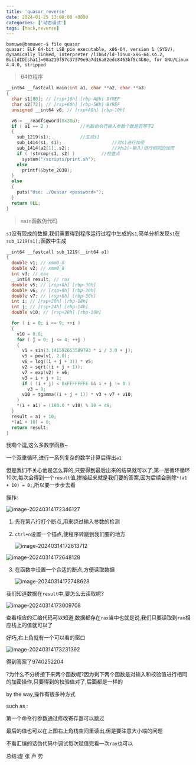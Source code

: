 ```yaml
---
title: 'quasar_reverse'
date: 2024-01-25 13:00:00 +0800
categories: ['动态调试']
tags: [hack,reverse]
---
```

```shell
bamuwe@bamuwe:~$ file quasar
quasar: ELF 64-bit LSB pie executable, x86-64, version 1 (SYSV), dynamically linked, interpreter /lib64/ld-linux-x86-64.so.2, BuildID[sha1]=00a219f57c37379e9a7d16a82edc8463bf5c4b8e, for GNU/Linux 4.4.0, stripped
```

> 64位程序

```c
__int64 __fastcall main(int a1, char **a2, char **a3)
{
  char s1[80]; // [rsp+10h] [rbp-A8h] BYREF
  char s2[72]; // [rsp+60h] [rbp-58h] BYREF
  unsigned __int64 v6; // [rsp+A8h] [rbp-10h]

  v6 = __readfsqword(0x28u);
  if ( a1 == 2 )			//判断命令行输入参数个数是否等于2
  {
    sub_1219(s1);			//生成s1
    sub_1414(s1, s1);					//对s1进行加密
    sub_1414(a2[1], s2);				//对s2(~输入)进行相同的加密
    if ( !strcmp(s1, s2) )			//检查点
      system("/scripts/print.sh");
    else
      printf(&byte_2038);
  }
  else
  {
    puts("Uso: ./Quasar <password>");
  }
  return 0LL;
}
```

> `main`函数伪代码

`s1`没有现成的数据,我们需要得到程序运行过程中生成的`s1`,简单分析发现`s1`在`sub_1219(s1);`函数中生成

```c
__int64 __fastcall sub_1219(__int64 a1)
{
  double v1; // xmm0_8
  double v2; // xmm0_8
  int v3; // eax
  __int64 result; // rax
  double v5; // [rsp+8h] [rbp-30h]
  double v6; // [rsp+8h] [rbp-30h]
  double v7; // [rsp+8h] [rbp-30h]
  int i; // [rsp+20h] [rbp-18h]
  int j; // [rsp+24h] [rbp-14h]
  double v10; // [rsp+28h] [rbp-10h]

  for ( i = 0; i <= 9; ++i )
  {
    v10 = 0.0;
    for ( j = 0; j <= 4; ++j )
    {
      v1 = sin(3.141592653589793 * i / 3.0 + j);
      v5 = pow(v1, 2.0);
      v6 = log((i + j + 3)) * v5;
      v2 = sqrt((i + j + 1));
      v7 = exp(v2) + v6;
      v3 = i + j + 1;
      if ( (i + j) < 0xFFFFFFFE && i + j != 0 )
        v3 = 0;
      v10 = tgamma((i + j + 1)) * v3 + v7 + v10;
    }
    *(i + a1) = (100.0 * v10) % 10 + 48;
  }
  result = a1 + 10;
  *(a1 + 10) = 0;
  return result;
}
```

我嘞个逗,这么多数学函数~

一个双重循环,进行一系列复杂的数学计算后得出`a1`

但是我们不关心他是怎么算的,只要得到最后出来的结果就可以了,第一层循环循环$10$次,每次会得到一个`result`值,拼接起来就是我们要的答案,因为后续会删除`*(a1 + 10) = 0;`,所以要一步步去看

操作:

![image-20240314172346127](../assets/img/old_imgs/image-20240314172346127.png)

1. 先在第八行打个断点,用来绕过输入参数的检测

2. `ctrl+n`设置一个锚点,使程序转跳到我们要的地方

   ![image-20240314172613712](../assets/img/old_imgs/image-20240314172613712.png)

![image-20240314172648128](../assets/img/old_imgs/image-20240314172648128.png)

3. 在函数中设置一个合适的断点,方便读取数据

   ![image-20240314172748628](../assets/img/old_imgs/image-20240314172748628.png)

我们知道数据在`result`中,要怎么去读取呢?

![image-20240314173009708](../assets/img/old_imgs/image-20240314173009708.png)

查看相应的汇编代码可以知道,数据都存在`rax`当中也就是说,我们只要读取到`rax`相应栈上的值就可以了

好巧,右上角就有一个可以看的窗口

![image-20240314173231392](../assets/img/old_imgs/image-20240314173231392.png)

得到答案了$9740252204$

?为什么不分析接下来两个函数呢?因为剩下两个函数是对输入和校验值进行相同的加密操作,只要得到的校验值对了,后面都是一样的

by the way,操作有很多种方式

such as :

第一个命令行参数通过修改寄存器可以跳过

最后的值也可以在上图右上角栈空间里读出,但是要注意大小端的问题

不看汇编的话伪代码中调试每次赋值完看一次`rax`也可以

总结:虚 张 声 势
